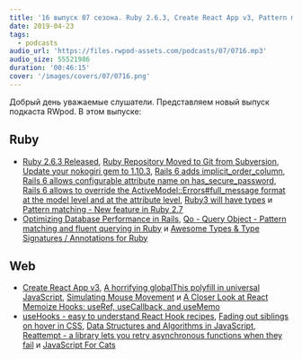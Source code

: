 ```yaml
---
title: '16 выпуск 07 сезона. Ruby 2.6.3, Create React App v3, Pattern matching in Ruby, Reattempt, JavaScript For Cats и прочее'
date: 2019-04-23
tags:
  - podcasts
audio_url: 'https://files.rwpod-assets.com/podcasts/07/0716.mp3'
audio_size: 55521986
duration: '00:46:15'
cover: '/images/covers/07/0716.png'
---
```


Добрый день уважаемые слушатели. Представляем новый выпуск подкаста RWpod. В этом выпуске:

## Ruby

- [Ruby 2.6.3 Released](https://www.ruby-lang.org/en/news/2019/04/17/ruby-2-6-3-released/), [Ruby Repository Moved to Git from Subversion](https://www.ruby-lang.org/en/news/2019/04/23/move-to-git-from-svn/), [Update your nokogiri gem to 1.10.3](https://github.com/sparklemotion/nokogiri/issues/1892), [Rails 6 adds implicit_order_column](https://blog.bigbinary.com/2019/04/16/rails-6-adds-implicit_order_column.html), [Rails 6 allows configurable attribute name on has_secure_password](https://blog.bigbinary.com/2019/04/23/rails-6-allows-configurable-attribute-name-on-has_secure_password.html), [Rails 6 allows to override the ActiveModel::Errors#full_message format at the model level and at the attribute level](https://blog.bigbinary.com/2019/04/22/rails-6-allows-to-override-the-activemodel-errors-full_message-format-at-the-model-level-and-at-the-attribute-level.html), [Ruby3 will have types](https://twitter.com/darkdimius/status/1119115657776209920) и [Pattern matching - New feature in Ruby 2.7](https://speakerdeck.com/k_tsj/pattern-matching-new-feature-in-ruby-2-dot-7)
- [Optimizing Database Performance in Rails](https://blog.heroku.com/rails-database-optimization), [Qo - Query Object - Pattern matching and fluent querying in Ruby](https://github.com/baweaver/qo) и [Awesome Types & Type Signatures / Annotations for Ruby](https://github.com/typesigs/awesome-types)

## Web

- [Create React App v3](https://github.com/facebook/create-react-app/releases/tag/v3.0.0), [A horrifying globalThis polyfill in universal JavaScript](https://mathiasbynens.be/notes/globalthis), [Simulating Mouse Movement](https://css-tricks.com/simulating-mouse-movement/) и [A Closer Look at React Memoize Hooks: useRef, useCallback, and useMemo](https://www.codebeast.dev/react-memoize-hooks-useRef-useCallback-useMemo/)
- [useHooks - easy to understand React Hook recipes](https://usehooks.com/), [Fading out siblings on hover in CSS](https://www.trysmudford.com/blog/fade-out-siblings-css-trick/), [Data Structures and Algorithms in JavaScript](https://github.com/amejiarosario/dsa.js), [Reattempt - a library lets you retry asynchronous functions when they fail](https://github.com/wsmd/reattempt) и [JavaScript For Cats](http://jsforcats.com/)
